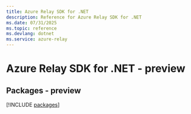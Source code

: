 ```yaml
---
title: Azure Relay SDK for .NET
description: Reference for Azure Relay SDK for .NET
ms.date: 07/31/2025
ms.topic: reference
ms.devlang: dotnet
ms.service: azure-relay
---
```

# Azure Relay SDK for .NET - preview
## Packages - preview
[!INCLUDE [packages](relay-index.md)]